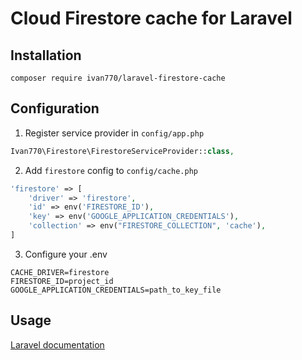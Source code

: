 # Cloud Firestore cache for Laravel
## Installation
`composer require ivan770/laravel-firestore-cache`
## Configuration
1. Register service provider in `config/app.php`
```php
Ivan770\Firestore\FirestoreServiceProvider::class,
```
2. Add `firestore` config to `config/cache.php`
```php
'firestore' => [
    'driver' => 'firestore',
    'id' => env('FIRESTORE_ID'),
    'key' => env('GOOGLE_APPLICATION_CREDENTIALS'),
    'collection' => env("FIRESTORE_COLLECTION", 'cache'),
]
```
3. Configure your .env
```dotenv
CACHE_DRIVER=firestore
FIRESTORE_ID=project_id
GOOGLE_APPLICATION_CREDENTIALS=path_to_key_file
```
## Usage
[Laravel documentation](https://laravel.com/docs/5.8/cache)
